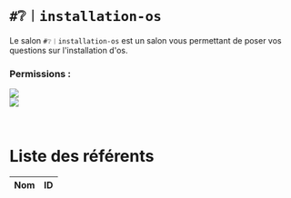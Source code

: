# `#❔︱installation-os`
Le salon `#❔︱installation-os` est un salon vous permettant de poser vos questions sur 
l'installation d'os.

### Permissions :
![](https://img.shields.io/badge/Lecture-OUI-green?style=for-the-badge) <br/>
![](https://img.shields.io/badge/Ecriture-OUI-green?style=for-the-badge)

<br/>

# Liste des référents 
| Nom | ID|
|:---|:---|